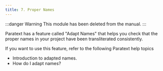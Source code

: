 ```yaml
---
title: 7. Proper Names
---
```


:::danger Warning
This module has been deleted from the manual.
:::

Paratext has a feature called "Adapt Names" that helps you check that the proper names in your project have been transliterated consistently. 

If you want to use this feature, refer to the following Paratext help topics

- Introduction to adapted names.
- How do I adapt names?
